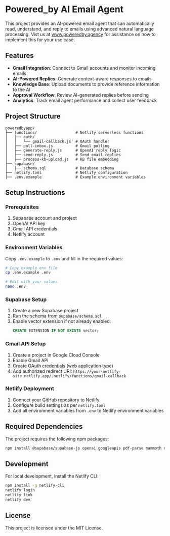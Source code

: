 
# Powered_by AI Email Agent

This project provides an AI-powered email agent that can automatically read, understand, and reply to emails using advanced natural language processing. Vist us at www.poweredby.agency for assistance on how to implement this for your use case. 

## Features

- **Gmail Integration**: Connect to Gmail accounts and monitor incoming emails
- **AI-Powered Replies**: Generate context-aware responses to emails
- **Knowledge Base**: Upload documents to provide reference information to the AI
- **Approval Workflow**: Review AI-generated replies before sending
- **Analytics**: Track email agent performance and collect user feedback

## Project Structure

```
poweredbyapp/
├── functions/                 # Netlify serverless functions
│   ├── auth/
│   │   └── gmail-callback.js  # OAuth handler
│   ├── poll-inbox.js          # Gmail polling
│   ├── generate-reply.js      # OpenAI reply logic
│   ├── send-reply.js          # Send email replies
│   ├── process-kb-upload.js   # KB file embedding
├── supabase/
│   ├── schema.sql             # Database schema
├── netlify.toml               # Netlify configuration
├── .env.example               # Example environment variables
```

## Setup Instructions

### Prerequisites

1. Supabase account and project
2. OpenAI API key
3. Gmail API credentials
4. Netlify account

### Environment Variables

Copy `.env.example` to `.env` and fill in the required values:

```bash
# Copy example env file
cp .env.example .env

# Edit with your values
nano .env
```

### Supabase Setup

1. Create a new Supabase project
2. Run the schema from `supabase/schema.sql`
3. Enable vector extension if not already enabled:
   ```sql
   CREATE EXTENSION IF NOT EXISTS vector;
   ```

### Gmail API Setup

1. Create a project in Google Cloud Console
2. Enable Gmail API
3. Create OAuth credentials (web application type)
4. Add authorized redirect URI: `https://your-netlify-site.netlify.app/.netlify/functions/gmail-callback`

### Netlify Deployment

1. Connect your GitHub repository to Netlify
2. Configure build settings as per `netlify.toml`
3. Add all environment variables from `.env` to Netlify environment variables

## Required Dependencies

The project requires the following npm packages:

```bash
npm install @supabase/supabase-js openai googleapis pdf-parse mammoth node-fetch
```

## Development

For local development, install the Netlify CLI:

```bash
npm install -g netlify-cli
netlify login
netlify link
netlify dev
```

## License

This project is licensed under the MIT License.
